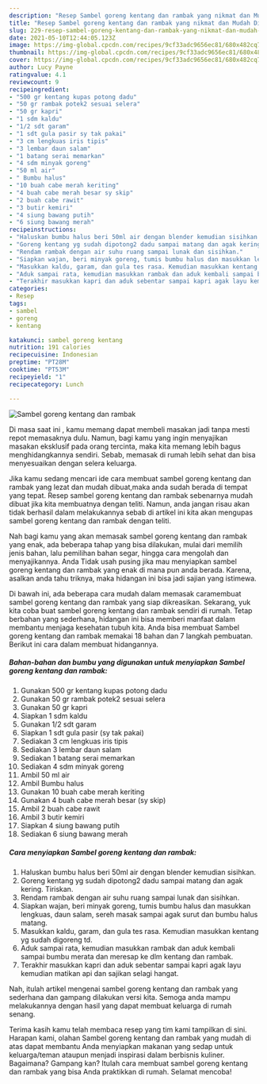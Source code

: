```yaml
---
description: "Resep Sambel goreng kentang dan rambak yang nikmat dan Mudah Dibuat"
title: "Resep Sambel goreng kentang dan rambak yang nikmat dan Mudah Dibuat"
slug: 229-resep-sambel-goreng-kentang-dan-rambak-yang-nikmat-dan-mudah-dibuat
date: 2021-05-10T12:44:05.123Z
image: https://img-global.cpcdn.com/recipes/9cf33adc9656ec81/680x482cq70/sambel-goreng-kentang-dan-rambak-foto-resep-utama.jpg
thumbnail: https://img-global.cpcdn.com/recipes/9cf33adc9656ec81/680x482cq70/sambel-goreng-kentang-dan-rambak-foto-resep-utama.jpg
cover: https://img-global.cpcdn.com/recipes/9cf33adc9656ec81/680x482cq70/sambel-goreng-kentang-dan-rambak-foto-resep-utama.jpg
author: Lucy Payne
ratingvalue: 4.1
reviewcount: 9
recipeingredient:
- "500 gr kentang kupas potong dadu"
- "50 gr rambak potek2 sesuai selera"
- "50 gr kapri"
- "1 sdm kaldu"
- "1/2 sdt garam"
- "1 sdt gula pasir sy tak pakai"
- "3 cm lengkuas iris tipis"
- "3 lembar daun salam"
- "1 batang serai memarkan"
- "4 sdm minyak goreng"
- "50 ml air"
- " Bumbu halus"
- "10 buah cabe merah keriting"
- "4 buah cabe merah besar sy skip"
- "2 buah cabe rawit"
- "3 butir kemiri"
- "4 siung bawang putih"
- "6 siung bawang merah"
recipeinstructions:
- "Haluskan bumbu halus beri 50ml air dengan blender kemudian sisihkan."
- "Goreng kentang yg sudah dipotong2 dadu sampai matang dan agak kering. Tiriskan."
- "Rendam rambak dengan air suhu ruang sampai lunak dan sisihkan."
- "Siapkan wajan, beri minyak goreng, tumis bumbu halus dan masukkan lengkuas, daun salam, sereh masak sampai agak surut dan bumbu halus matang."
- "Masukkan kaldu, garam, dan gula tes rasa. Kemudian masukkan kentang yg sudah digoreng td."
- "Aduk sampai rata, kemudian masukkan rambak dan aduk kembali sampai bumbu merata dan meresap ke dlm kentang dan rambak."
- "Terakhir masukkan kapri dan aduk sebentar sampai kapri agak layu kemudian matikan api dan sajikan selagi hangat."
categories:
- Resep
tags:
- sambel
- goreng
- kentang

katakunci: sambel goreng kentang 
nutrition: 191 calories
recipecuisine: Indonesian
preptime: "PT28M"
cooktime: "PT53M"
recipeyield: "1"
recipecategory: Lunch

---
```



![Sambel goreng kentang dan rambak](https://img-global.cpcdn.com/recipes/9cf33adc9656ec81/680x482cq70/sambel-goreng-kentang-dan-rambak-foto-resep-utama.jpg)

Di masa  saat ini , kamu memang dapat membeli masakan jadi tanpa mesti repot memasaknya dulu. Namun, bagi kamu yang ingin menyajikan masakan eksklusif pada orang tercinta, maka kita memang lebih bagus menghidangkannya sendiri. Sebab, memasak di rumah lebih sehat dan bisa menyesuaikan dengan selera keluarga.

Jika kamu sedang mencari ide cara membuat sambel goreng kentang dan rambak yang lezat dan mudah dibuat,maka anda sudah berada di tempat yang tepat. Resep sambel goreng kentang dan rambak  sebenarnya mudah dibuat jika kita membuatnya dengan teliti. Namun, anda jangan risau akan tidak berhasil dalam melakukannya 
sebab di artikel ini kita akan mengupas sambel goreng kentang dan rambak dengan teliti.  



Nah bagi kamu yang akan memasak sambel goreng kentang dan rambak yang enak, ada beberapa tahap yang bisa dilakukan, mulai dari memilih jenis bahan, lalu pemilihan bahan segar, hingga cara mengolah dan menyajikannya. Anda Tidak usah pusing jika mau menyiapkan sambel goreng kentang dan rambak yang enak di mana pun anda berada. Karena, asalkan anda  tahu triknya, maka hidangan ini bisa jadi sajian yang istimewa.

Di bawah ini, ada beberapa cara mudah dalam memasak caramembuat sambel goreng kentang dan rambak yang siap dikreasikan. Sekarang, yuk kita coba buat sambel goreng kentang dan rambak sendiri di rumah. Tetap berbahan yang sederhana, hidangan ini bisa memberi manfaat dalam membantu menjaga kesehatan tubuh kita. Anda bisa membuat Sambel goreng kentang dan rambak memakai 18 bahan dan 7 langkah pembuatan. Berikut ini cara dalam membuat hidangannya.

<!--inarticleads1-->

##### Bahan-bahan dan bumbu yang digunakan untuk menyiapkan Sambel goreng kentang dan rambak:

1. Gunakan 500 gr kentang kupas potong dadu
1. Gunakan 50 gr rambak potek2 sesuai selera
1. Gunakan 50 gr kapri
1. Siapkan 1 sdm kaldu
1. Gunakan 1/2 sdt garam
1. Siapkan 1 sdt gula pasir (sy tak pakai)
1. Sediakan 3 cm lengkuas iris tipis
1. Sediakan 3 lembar daun salam
1. Sediakan 1 batang serai memarkan
1. Sediakan 4 sdm minyak goreng
1. Ambil 50 ml air
1. Ambil  Bumbu halus
1. Gunakan 10 buah cabe merah keriting
1. Gunakan 4 buah cabe merah besar (sy skip)
1. Ambil 2 buah cabe rawit
1. Ambil 3 butir kemiri
1. Siapkan 4 siung bawang putih
1. Sediakan 6 siung bawang merah




<!--inarticleads2-->

##### Cara menyiapkan Sambel goreng kentang dan rambak:

1. Haluskan bumbu halus beri 50ml air dengan blender kemudian sisihkan.
1. Goreng kentang yg sudah dipotong2 dadu sampai matang dan agak kering. Tiriskan.
1. Rendam rambak dengan air suhu ruang sampai lunak dan sisihkan.
1. Siapkan wajan, beri minyak goreng, tumis bumbu halus dan masukkan lengkuas, daun salam, sereh masak sampai agak surut dan bumbu halus matang.
1. Masukkan kaldu, garam, dan gula tes rasa. Kemudian masukkan kentang yg sudah digoreng td.
1. Aduk sampai rata, kemudian masukkan rambak dan aduk kembali sampai bumbu merata dan meresap ke dlm kentang dan rambak.
1. Terakhir masukkan kapri dan aduk sebentar sampai kapri agak layu kemudian matikan api dan sajikan selagi hangat.




Nah, itulah artikel mengenai  sambel goreng kentang dan rambak  yang sederhana dan gampang dilakukan versi kita. Semoga anda mampu melakukannya dengan hasil yang dapat membuat keluarga di rumah senang. 

Terima kasih kamu telah membaca resep yang tim kami tampilkan di sini. Harapan kami, olahan  Sambel goreng kentang dan rambak yang mudah di atas dapat membantu Anda menyiapkan makanan yang sedap untuk keluarga/teman ataupun menjadi inspirasi dalam berbisnis kuliner. Bagaimana? Gampang kan? Itulah cara membuat sambel goreng kentang dan rambak yang bisa Anda praktikkan di rumah. Selamat mencoba!

